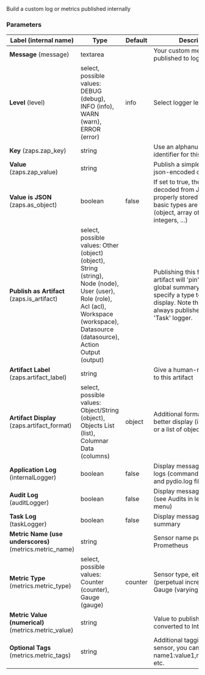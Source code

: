 
 Build a custom log or metrics published internally

### Parameters
|Label (internal name)|Type|Default|Description|
|---|---|---|---|
|**Message** (message)|textarea|<no value>|Your custom message published to logs|
|**Level** (level)|select, possible values: DEBUG (debug),<br/>INFO (info),<br/>WARN (warn),<br/>ERROR (error)|info|Select logger level|
|**Key** (zaps.zap_key)|string|<no value>|Use an alphanumerical identifier for this field|
|**Value** (zaps.zap_value)|string|<no value>|Publish a simple string or a json-encoded object.|
|**Value is JSON** (zaps.as_object)|boolean|false|If set to true, the Value will be decoded from JSON to be properly stored as Zap. Any basic types are allowed (object, array of objects, integers, ...)|
|**Publish as Artifact** (zaps.is_artifact)|select, possible values: Other (object) (object),<br/>String (string),<br/>Node (node),<br/>User (user),<br/>Role (role),<br/>Acl (acl),<br/>Workspace (workspace),<br/>Datasource (datasource),<br/>Action Output (output)|<no value>|Publishing this field as artifact will 'pin' it to the task global summary. You can specify a type to help with display. Note the artifacts are always published to the 'Task' logger.|
|**Artifact Label** (zaps.artifact_label)|string|<no value>|Give a human-readable label to this artifact|
|**Artifact Display** (zaps.artifact_format)|select, possible values: Object/String (object),<br/>Objects List (list),<br/>Columnar Data (columns)|object|Additional formatting hint for better display (is it an object or a list of objects...?)|
|**Application Log** (internalLogger)|boolean|false|Display message in system logs (command line output and pydio.log file)|
|**Audit Log** (auditLogger)|boolean|false|Display message in audit log (see Audits in left-hand menu)|
|**Task Log** (taskLogger)|boolean|false|Display message in task summary|
|**Metric Name (use underscores)** (metrics.metric_name)|string|<no value>|Sensor name published to Prometheus|
|**Metric Type** (metrics.metric_type)|select, possible values: Counter (counter),<br/>Gauge (gauge)|counter|Sensor type, either a Counter (perpetual increment) or a Gauge (varying value).|
|**Metric Value (numerical)** (metrics.metric_value)|string|<no value>|Value to publish, will be converted to Int64|
|**Optional Tags** (metrics.metric_tags)|string|<no value>|Additional tagging of the sensor, you can use name1:value1,name2:value2, etc.|





